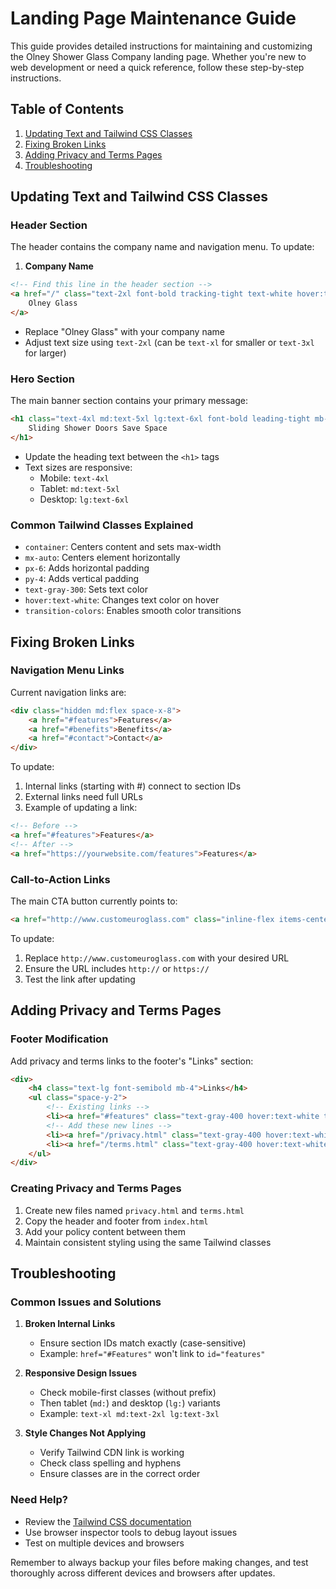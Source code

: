 # Landing Page Maintenance Guide

This guide provides detailed instructions for maintaining and customizing the Olney Shower Glass Company landing page. Whether you're new to web development or need a quick reference, follow these step-by-step instructions.

## Table of Contents
1. [Updating Text and Tailwind CSS Classes](#updating-text-and-tailwind-css-classes)
2. [Fixing Broken Links](#fixing-broken-links)
3. [Adding Privacy and Terms Pages](#adding-privacy-and-terms-pages)
4. [Troubleshooting](#troubleshooting)

## Updating Text and Tailwind CSS Classes

### Header Section
The header contains the company name and navigation menu. To update:

1. **Company Name**
```html
<!-- Find this line in the header section -->
<a href="/" class="text-2xl font-bold tracking-tight text-white hover:text-blue-400">
    Olney Glass
</a>
```
- Replace "Olney Glass" with your company name
- Adjust text size using `text-2xl` (can be `text-xl` for smaller or `text-3xl` for larger)

### Hero Section
The main banner section contains your primary message:

```html
<h1 class="text-4xl md:text-5xl lg:text-6xl font-bold leading-tight mb-8">
    Sliding Shower Doors Save Space
</h1>
```
- Update the heading text between the `<h1>` tags
- Text sizes are responsive:
  - Mobile: `text-4xl`
  - Tablet: `md:text-5xl`
  - Desktop: `lg:text-6xl`

### Common Tailwind Classes Explained
- `container`: Centers content and sets max-width
- `mx-auto`: Centers element horizontally
- `px-6`: Adds horizontal padding
- `py-4`: Adds vertical padding
- `text-gray-300`: Sets text color
- `hover:text-white`: Changes text color on hover
- `transition-colors`: Enables smooth color transitions

## Fixing Broken Links

### Navigation Menu Links
Current navigation links are:

```html
<div class="hidden md:flex space-x-8">
    <a href="#features">Features</a>
    <a href="#benefits">Benefits</a>
    <a href="#contact">Contact</a>
</div>
```

To update:
1. Internal links (starting with #) connect to section IDs
2. External links need full URLs
3. Example of updating a link:
```html
<!-- Before -->
<a href="#features">Features</a>
<!-- After -->
<a href="https://yourwebsite.com/features">Features</a>
```

### Call-to-Action Links
The main CTA button currently points to:
```html
<a href="http://www.customeuroglass.com" class="inline-flex items-center...">
```

To update:
1. Replace `http://www.customeuroglass.com` with your desired URL
2. Ensure the URL includes `http://` or `https://`
3. Test the link after updating

## Adding Privacy and Terms Pages

### Footer Modification
Add privacy and terms links to the footer's "Links" section:

```html
<div>
    <h4 class="text-lg font-semibold mb-4">Links</h4>
    <ul class="space-y-2">
        <!-- Existing links -->
        <li><a href="#features" class="text-gray-400 hover:text-white transition-colors duration-300">Features</a></li>
        <!-- Add these new lines -->
        <li><a href="/privacy.html" class="text-gray-400 hover:text-white transition-colors duration-300">Privacy Policy</a></li>
        <li><a href="/terms.html" class="text-gray-400 hover:text-white transition-colors duration-300">Terms of Service</a></li>
    </ul>
</div>
```

### Creating Privacy and Terms Pages
1. Create new files named `privacy.html` and `terms.html`
2. Copy the header and footer from `index.html`
3. Add your policy content between them
4. Maintain consistent styling using the same Tailwind classes

## Troubleshooting

### Common Issues and Solutions

1. **Broken Internal Links**
   - Ensure section IDs match exactly (case-sensitive)
   - Example: `href="#Features"` won't link to `id="features"`

2. **Responsive Design Issues**
   - Check mobile-first classes (without prefix)
   - Then tablet (`md:`) and desktop (`lg:`) variants
   - Example: `text-xl md:text-2xl lg:text-3xl`

3. **Style Changes Not Applying**
   - Verify Tailwind CDN link is working
   - Check class spelling and hyphens
   - Ensure classes are in the correct order

### Need Help?
- Review the [Tailwind CSS documentation](https://tailwindcss.com/docs)
- Use browser inspector tools to debug layout issues
- Test on multiple devices and browsers

Remember to always backup your files before making changes, and test thoroughly across different devices and browsers after updates.